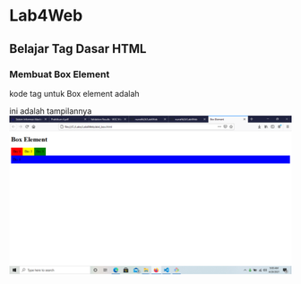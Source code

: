 # Lab4Web
## Belajar Tag Dasar HTML

### Membuat Box Element
kode tag untuk Box element adalah <div>
ini adalah tampilannya
![Gambar 1](screenshot/ss1.PNG)